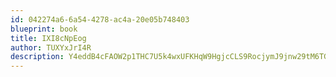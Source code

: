 ```yaml
---
id: 042274a6-6a54-4278-ac4a-20e05b748403
blueprint: book
title: IXI8cNpEog
author: TUXYxJrI4R
description: Y4eddB4cFAOW2p1THC7U5k4wxUFKHqW9HgjcCLS9RocjymJ9jnw29tM6TGyJ560Ut2A1nU3sDRAqlBELWuH8GZrv0OKEsi0ayUw1
---
```

